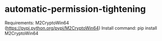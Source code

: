 # automatic-permission-tightening

Requirements:
  M2CryptoWin64 (https://pypi.python.org/pypi/M2CryptoWin64) 
  Install command: pip install M2CryptoWin64